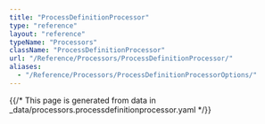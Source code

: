 ```yaml
---
title: "ProcessDefinitionProcessor"
type: "reference"
layout: "reference"
typeName: "Processors"
className: "ProcessDefinitionProcessor"
url: "/Reference/Processors/ProcessDefinitionProcessor/"
aliases:
  - "/Reference/Processors/ProcessDefinitionProcessorOptions/"
---
```


{{/* This page is generated from data in _data/processors.processdefinitionprocessor.yaml */}}
